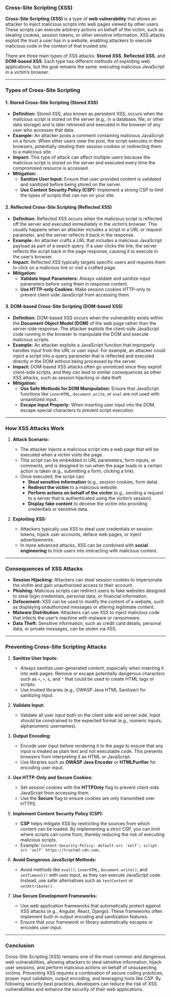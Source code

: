 ### **Cross-Site Scripting (XSS)**

**Cross-Site Scripting (XSS)** is a type of **web vulnerability** that allows an attacker to inject malicious scripts into web pages viewed by other users. These scripts can execute arbitrary actions on behalf of the victim, such as stealing cookies, session tokens, or other sensitive information. XSS attacks exploit the trust a user has in a website, enabling attackers to execute malicious code in the context of that trusted site.

There are three main types of XSS attacks: **Stored XSS**, **Reflected XSS**, and **DOM-based XSS**. Each type has different methods of exploiting web applications, but the goal remains the same: executing malicious JavaScript in a victim’s browser.

---

### **Types of Cross-Site Scripting**

#### 1. **Stored Cross-Site Scripting (Stored XSS)**
   - **Definition:** Stored XSS, also known as persistent XSS, occurs when the malicious script is stored on the server (e.g., in a database, file, or other data storage) and is later retrieved and executed in the browser of any user who accesses that data.
   - **Example:** An attacker posts a comment containing malicious JavaScript on a forum. When other users view the post, the script executes in their browsers, potentially stealing their session cookies or redirecting them to a malicious site.
   - **Impact:** This type of attack can affect multiple users because the malicious script is stored on the server and executed every time the compromised resource is accessed.
   - **Mitigation:**
     - **Sanitize User Input:** Ensure that user-provided content is validated and sanitized before being stored on the server.
     - **Use Content Security Policy (CSP):** Implement a strong CSP to limit the types of scripts that can run on your site.

#### 2. **Reflected Cross-Site Scripting (Reflected XSS)**
   - **Definition:** Reflected XSS occurs when the malicious script is reflected off the server and executed immediately in the victim’s browser. This usually happens when an attacker includes a script in a URL or request parameter, and the server reflects it back in the response.
   - **Example:** An attacker crafts a URL that includes a malicious JavaScript payload as part of a search query. If a user clicks the link, the server reflects the script back in the page response, causing it to execute in the user’s browser.
   - **Impact:** Reflected XSS typically targets specific users and requires them to click on a malicious link or visit a crafted page.
   - **Mitigation:**
     - **Validate Input Parameters:** Always validate and sanitize input parameters before using them in response content.
     - **Use HTTP-only Cookies:** Make session cookies HTTP-only to prevent client-side JavaScript from accessing them.

#### 3. **DOM-based Cross-Site Scripting (DOM-based XSS)**
   - **Definition:** DOM-based XSS occurs when the vulnerability exists within the **Document Object Model (DOM)** of the web page rather than the server-side response. The attacker exploits the client-side JavaScript code running in the browser to manipulate the DOM and execute malicious scripts.
   - **Example:** An attacker exploits a JavaScript function that improperly handles input from the URL or user input. For example, an attacker could inject a script into a query parameter that is reflected and executed directly in the DOM without being processed by the server.
   - **Impact:** DOM-based XSS attacks often go unnoticed since they exploit client-side scripts, and they can lead to similar consequences as other XSS attacks, such as session hijacking or data theft.
   - **Mitigation:**
     - **Use Safe Methods for DOM Manipulation:** Ensure that JavaScript functions like `innerHTML`, `document.write`, or `eval` are not used with unsanitized input.
     - **Escape Input Properly:** When inserting user input into the DOM, escape special characters to prevent script execution.

---

### **How XSS Attacks Work**

1. **Attack Scenario:**
   - The attacker injects a malicious script into a web page that will be executed when a victim visits the page.
   - This script can be embedded in URL parameters, form inputs, or comments, and is designed to run when the page loads or a certain action is taken (e.g., submitting a form, clicking a link).
   - Once executed, the script can:
     - **Steal sensitive information** (e.g., session cookies, form data).
     - **Redirect the victim** to a malicious website.
     - **Perform actions on behalf of the victim** (e.g., sending a request to a server that is authenticated using the victim’s session).
     - **Display fake content** to deceive the victim into providing credentials or sensitive data.

2. **Exploiting XSS:**
   - Attackers typically use XSS to steal user credentials or session tokens, hijack user accounts, deface web pages, or inject advertisements.
   - In more advanced attacks, XSS can be combined with **social engineering** to trick users into interacting with malicious content.

---

### **Consequences of XSS Attacks**

- **Session Hijacking:** Attackers can steal session cookies to impersonate the victim and gain unauthorized access to their account.
- **Phishing:** Malicious scripts can redirect users to fake websites designed to steal login credentials, personal data, or financial information.
- **Defacement:** XSS can be used to modify the content of a website, such as displaying unauthorized messages or altering legitimate content.
- **Malware Distribution:** Attackers can use XSS to inject malicious code that infects the user’s machine with malware or ransomware.
- **Data Theft:** Sensitive information, such as credit card details, personal data, or private messages, can be stolen via XSS.

---

### **Preventing Cross-Site Scripting Attacks**

1. **Sanitize User Inputs:**
   - Always sanitize user-generated content, especially when inserting it into web pages. Remove or escape potentially dangerous characters such as `<`, `>`, `&`, and `"` that could be used to create HTML tags or scripts.
   - Use trusted libraries (e.g., OWASP Java HTML Sanitizer) for sanitizing input.

2. **Validate Input:**
   - Validate all user input both on the client side and server side. Input should be constrained to the expected format (e.g., numeric inputs, alphanumeric usernames).

3. **Output Encoding:**
   - Encode user input before rendering it to the page to ensure that any input is treated as plain text and not executable code. This prevents browsers from interpreting it as HTML or JavaScript.
   - Use libraries such as **OWASP Java Encoder** or **HTMLPurifier** for encoding user input.

4. **Use HTTP-Only and Secure Cookies:**
   - Set session cookies with the **HTTPOnly** flag to prevent client-side JavaScript from accessing them.
   - Use the **Secure** flag to ensure cookies are only transmitted over HTTPS.

5. **Implement Content Security Policy (CSP):**
   - **CSP** helps mitigate XSS by restricting the sources from which content can be loaded. By implementing a strict CSP, you can limit where scripts can come from, thereby reducing the risk of executing malicious scripts.
   - Example: `Content-Security-Policy: default-src 'self'; script-src 'self' https://trusted-cdn.com;`

6. **Avoid Dangerous JavaScript Methods:**
   - Avoid methods like `eval()`, `innerHTML`, `document.write()`, and `setTimeout()` with user input, as they can execute JavaScript code. Instead, use safer alternatives such as `textContent` or `setAttribute()`.

7. **Use Secure Development Frameworks:**
   - Use web application frameworks that automatically protect against XSS attacks (e.g., Angular, React, Django). These frameworks often implement built-in output encoding and sanitization features.
   - Ensure that your framework or library automatically escapes or encodes user input.

---

### **Conclusion**

Cross-Site Scripting (XSS) remains one of the most common and dangerous web vulnerabilities, allowing attackers to steal sensitive information, hijack user sessions, and perform malicious actions on behalf of unsuspecting victims. Preventing XSS requires a combination of secure coding practices, proper input validation, output encoding, and leveraging tools like CSP. By following security best practices, developers can reduce the risk of XSS vulnerabilities and enhance the security of their web applications.
